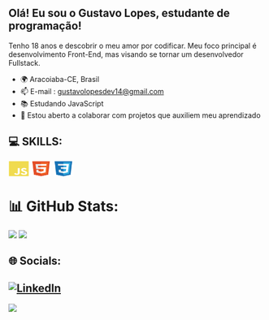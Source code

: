 ## Olá! Eu sou o Gustavo Lopes, estudante de programação!
Tenho 18 anos e descobrir o meu amor por codificar. Meu foco principal é desenvolvimento Front-End, mas visando se tornar um desenvolvedor Fullstack.

* 🌍 Aracoiaba-CE, Brasil
* 📫 E-mail : [gustavolopesdev14@gmail.com](mailto:gustavolopesdev14@gmail.com)
* 📚 Estudando JavaScript
* 🤝 Estou aberto a colaborar com projetos que auxiliem meu aprendizado

## 💻 SKILLS:
<div style="display: inline_block">
  <img align="center" alt="gugu-Js" height="30" width="40" src="https://raw.githubusercontent.com/devicons/devicon/master/icons/javascript/javascript-plain.svg">
  <img align="center" alt="gugu-HTML" height="30" width="40" src="https://raw.githubusercontent.com/devicons/devicon/master/icons/html5/html5-original.svg">
  <img align="center" alt="gugu-CSS" height="30" width="40" src="https://raw.githubusercontent.com/devicons/devicon/master/icons/css3/css3-original.svg">
</div>

# 📊 GitHub Stats:
![](https://github-readme-streak-stats.herokuapp.com/?user=GustavoLopesDev&theme=monokai&hide_border=false)
![](https://github-readme-stats.vercel.app/api/top-langs/?username=GustavoLopesDev&theme=monokai&hide_border=false&include_all_commits=false&count_private=true&layout=compact)

## 🌐 Socials:
[![LinkedIn](https://img.shields.io/badge/LinkedIn-%230077B5.svg?logo=linkedin&logoColor=white)](https://www.linkedin.com/in/gustavolopesdev/) 
---
[![](https://visitcount.itsvg.in/api?id=GustavoLopesDev&icon=0&color=0)](https://visitcount.itsvg.in)
<!-- Proudly created with GPRM ( https://gprm.itsvg.in ) -->
